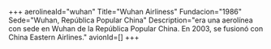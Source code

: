 +++
aerolineaId="wuhan"
Title="Wuhan Airliness"
Fundacion="1986"
Sede="Wuhan, República Popular China"
Description="era una aerolínea con sede en Wuhan de la República Popular China. En 2003, se fusionó con China Eastern Airlines."
avionId=[]
+++